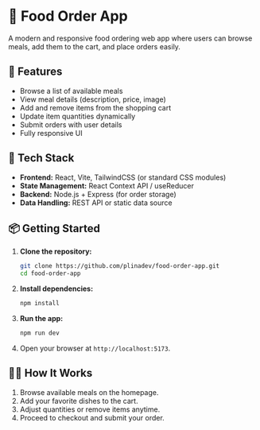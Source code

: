 # 🍔 Food Order App

A modern and responsive food ordering web app where users can browse meals, add them to the cart, and place orders easily.

## 🚀 Features

- Browse a list of available meals  
- View meal details (description, price, image)  
- Add and remove items from the shopping cart  
- Update item quantities dynamically  
- Submit orders with user details  
- Fully responsive UI  

## 🧰 Tech Stack

- **Frontend:** React, Vite, TailwindCSS (or standard CSS modules)  
- **State Management:** React Context API / useReducer  
- **Backend:** Node.js + Express (for order storage)  
- **Data Handling:** REST API or static data source  

## 📦 Getting Started

1. **Clone the repository:**
   ```bash
   git clone https://github.com/plinadev/food-order-app.git
   cd food-order-app

2. **Install dependencies:**

   ```bash
   npm install
   ```

3. **Run the app:**

   ```bash
   npm run dev
   ```

4. Open your browser at `http://localhost:5173`.

## 🧑‍🍳 How It Works

1. Browse available meals on the homepage.
2. Add your favorite dishes to the cart.
3. Adjust quantities or remove items anytime.
4. Proceed to checkout and submit your order.


